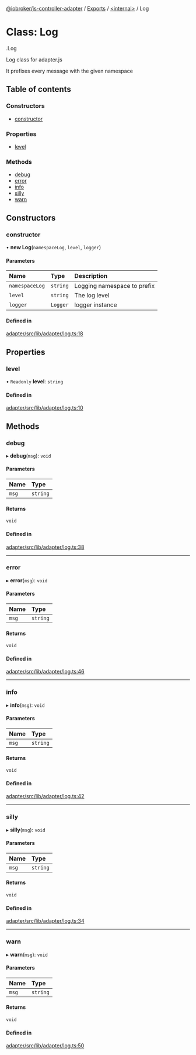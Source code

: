 [@iobroker/js-controller-adapter](../README.md) / [Exports](../modules.md) / [<internal\>](../modules/internal_.md) / Log

# Class: Log

[<internal>](../modules/internal_.md).Log

Log class for adapter.js

It prefixes every message with the given namespace

## Table of contents

### Constructors

- [constructor](internal_.Log.md#constructor)

### Properties

- [level](internal_.Log.md#level)

### Methods

- [debug](internal_.Log.md#debug)
- [error](internal_.Log.md#error)
- [info](internal_.Log.md#info)
- [silly](internal_.Log.md#silly)
- [warn](internal_.Log.md#warn)

## Constructors

### constructor

• **new Log**(`namespaceLog`, `level`, `logger`)

#### Parameters

| Name | Type | Description |
| :------ | :------ | :------ |
| `namespaceLog` | `string` | Logging namespace to prefix |
| `level` | `string` | The log level |
| `logger` | `Logger` | logger instance |

#### Defined in

[adapter/src/lib/adapter/log.ts:18](https://github.com/ioBroker/ioBroker.js-controller/blob/78752620/packages/adapter/src/lib/adapter/log.ts#L18)

## Properties

### level

• `Readonly` **level**: `string`

#### Defined in

[adapter/src/lib/adapter/log.ts:10](https://github.com/ioBroker/ioBroker.js-controller/blob/78752620/packages/adapter/src/lib/adapter/log.ts#L10)

## Methods

### debug

▸ **debug**(`msg`): `void`

#### Parameters

| Name | Type |
| :------ | :------ |
| `msg` | `string` |

#### Returns

`void`

#### Defined in

[adapter/src/lib/adapter/log.ts:38](https://github.com/ioBroker/ioBroker.js-controller/blob/78752620/packages/adapter/src/lib/adapter/log.ts#L38)

___

### error

▸ **error**(`msg`): `void`

#### Parameters

| Name | Type |
| :------ | :------ |
| `msg` | `string` |

#### Returns

`void`

#### Defined in

[adapter/src/lib/adapter/log.ts:46](https://github.com/ioBroker/ioBroker.js-controller/blob/78752620/packages/adapter/src/lib/adapter/log.ts#L46)

___

### info

▸ **info**(`msg`): `void`

#### Parameters

| Name | Type |
| :------ | :------ |
| `msg` | `string` |

#### Returns

`void`

#### Defined in

[adapter/src/lib/adapter/log.ts:42](https://github.com/ioBroker/ioBroker.js-controller/blob/78752620/packages/adapter/src/lib/adapter/log.ts#L42)

___

### silly

▸ **silly**(`msg`): `void`

#### Parameters

| Name | Type |
| :------ | :------ |
| `msg` | `string` |

#### Returns

`void`

#### Defined in

[adapter/src/lib/adapter/log.ts:34](https://github.com/ioBroker/ioBroker.js-controller/blob/78752620/packages/adapter/src/lib/adapter/log.ts#L34)

___

### warn

▸ **warn**(`msg`): `void`

#### Parameters

| Name | Type |
| :------ | :------ |
| `msg` | `string` |

#### Returns

`void`

#### Defined in

[adapter/src/lib/adapter/log.ts:50](https://github.com/ioBroker/ioBroker.js-controller/blob/78752620/packages/adapter/src/lib/adapter/log.ts#L50)
